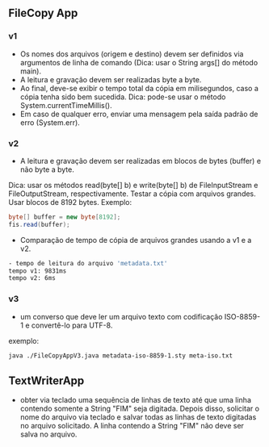 ## FileCopy App

### v1

- Os nomes dos arquivos (origem e destino) devem ser definidos via argumentos de linha de comando (Dica: usar o String args[] do método main).
- A leitura e gravação devem ser realizadas byte a byte.
- Ao final, deve-se exibir o tempo total da cópia em milisegundos, caso a cópia tenha sido bem sucedida. Dica: pode-se usar o método System.currentTimeMillis().
- Em caso de qualquer erro, enviar uma mensagem pela saída padrão de erro (System.err).

### v2

- A leitura e gravação devem ser realizadas em blocos de bytes (buffer) e não byte a byte.

Dica: usar os métodos read(byte[] b) e write(byte[] b) de FileInputStream e FileOutputStream, respectivamente. Testar a cópia com arquivos grandes. Usar blocos de 8192 bytes. Exemplo:

```java
byte[] buffer = new byte[8192];
fis.read(buffer);
```

- Comparação de tempo de cópia de arquivos grandes usando a v1 e a  v2.

```sh
- tempo de leitura do arquivo 'metadata.txt'
tempo v1: 9831ms
tempo v2: 6ms
```

### v3

- um converso que deve ler um arquivo texto com codificação ISO-8859-1 e convertê-lo para UTF-8.

exemplo:

```bash
java ./FileCopyAppV3.java metadata-iso-8859-1.sty meta-iso.txt
```

## TextWriterApp

- obter via teclado uma sequência de linhas de texto até que uma linha contendo somente a String "FIM" seja digitada. Depois disso, solicitar o nome do arquivo via teclado e salvar todas as linhas de texto digitadas no arquivo solicitado. A linha contendo a String "FIM" não deve ser salva no arquivo.
